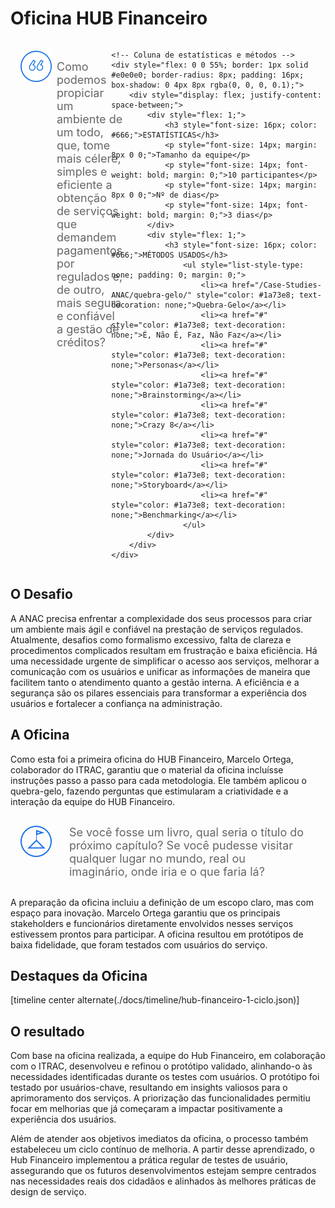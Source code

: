 # Oficina HUB Financeiro

<div style="display: flex; justify-content: space-between;">
    <!-- Coluna da pergunta -->
    <div style="display: flex; align-items: center; padding: 16px; margin-right: 16px; flex: 1;">
        <img src="../assets/ic-quote.png" style="margin-right: 8px; align-self: flex-start;">
        <p style="font-size: 18px; color: #666; margin: 0; align-self: flex-start; padding-top: 15px;">Como podemos propiciar um ambiente de um todo, que, tome mais célere, simples e eficiente a obtenção de serviços que demandem pagamentos por regulados e, de outro, mais segura e confiável a gestão de créditos?</p>
    </div>

    <!-- Coluna de estatísticas e métodos -->
    <div style="flex: 0 0 55%; border: 1px solid #e0e0e0; border-radius: 8px; padding: 16px; box-shadow: 0 4px 8px rgba(0, 0, 0, 0.1);">
        <div style="display: flex; justify-content: space-between;">
            <div style="flex: 1;">
                <h3 style="font-size: 16px; color: #666;">ESTATÍSTICAS</h3>
                <p style="font-size: 14px; margin: 8px 0 0;">Tamanho da equipe</p>
                <p style="font-size: 14px; font-weight: bold; margin: 0;">10 participantes</p>
                <p style="font-size: 14px; margin: 8px 0 0;">Nº de dias</p>
                <p style="font-size: 14px; font-weight: bold; margin: 0;">3 dias</p>
            </div>
            <div style="flex: 1;">
                <h3 style="font-size: 16px; color: #666;">MÉTODOS USADOS</h3>
                    <ul style="list-style-type: none; padding: 0; margin: 0;">
                        <li><a href="/Case-Studies-ANAC/quebra-gelo/" style="color: #1a73e8; text-decoration: none;">Quebra-Gelo</a></li>
                        <li><a href="#" style="color: #1a73e8; text-decoration: none;">É, Não É, Faz, Não Faz​</a></li>
                        <li><a href="#" style="color: #1a73e8; text-decoration: none;">Personas</a></li>
                        <li><a href="#" style="color: #1a73e8; text-decoration: none;">Brainstorming</a></li>
                        <li><a href="#" style="color: #1a73e8; text-decoration: none;">Crazy 8</a></li>
                        <li><a href="#" style="color: #1a73e8; text-decoration: none;">Jornada do Usuário</a></li>
                        <li><a href="#" style="color: #1a73e8; text-decoration: none;">Storyboard</a></li>
                        <li><a href="#" style="color: #1a73e8; text-decoration: none;">Benchmarking</a></li>
                    </ul>
            </div>
        </div>
    </div>
</div>


## O Desafio

A ANAC precisa enfrentar a complexidade dos seus processos para criar um ambiente mais ágil e confiável na prestação de serviços regulados. Atualmente, desafios como formalismo excessivo, falta de clareza e procedimentos complicados resultam em frustração e baixa eficiência. Há uma necessidade urgente de simplificar o acesso aos serviços, melhorar a comunicação com os usuários e unificar as informações de maneira que facilitem tanto o atendimento quanto a gestão interna. A eficiência e a segurança são os pilares essenciais para transformar a experiência dos usuários e fortalecer a confiança na administração.

## A Oficina

Como esta foi a primeira oficina do HUB Financeiro, Marcelo Ortega, colaborador do ITRAC, garantiu que o material da oficina incluísse instruções passo a passo para cada metodologia. Ele também aplicou o quebra-gelo, fazendo perguntas que estimularam a criatividade e a interação da equipe do HUB Financeiro.

<div style="display: flex; align-items: center; padding: 16px; margin-right: 16px; flex: 1;">
    <img src="../assets/flag.png" style="margin-right: 8px; align-self: flex-start;">
    <p style="font-size: 18px; color: #666; margin: 0; padding-left: 20px;">Se você fosse um livro, qual seria o título do próximo capítulo? Se você pudesse visitar qualquer lugar no mundo, real ou imaginário, onde iria e o que faria lá?</p>
</div>

A preparação da oficina incluiu a definição de um escopo claro, mas com espaço para inovação. Marcelo Ortega garantiu que os principais stakeholders e funcionários diretamente envolvidos nesses serviços estivessem prontos para participar. A oficina resultou em protótipos de baixa fidelidade, que foram testados com usuários do serviço.

## Destaques da Oficina

[timeline center alternate(./docs/timeline/hub-financeiro-1-ciclo.json)]


## O resultado

Com base na oficina realizada, a equipe do Hub Financeiro, em colaboração com o ITRAC, desenvolveu e refinou o protótipo validado, alinhando-o às necessidades identificadas durante os testes com usuários. O protótipo foi testado por usuários-chave, resultando em insights valiosos para o aprimoramento dos serviços. A priorização das funcionalidades permitiu focar em melhorias que já começaram a impactar positivamente a experiência dos usuários.

Além de atender aos objetivos imediatos da oficina, o processo também estabeleceu um ciclo contínuo de melhoria. A partir desse aprendizado, o Hub Financeiro implementou a prática regular de testes de usuário, assegurando que os futuros desenvolvimentos estejam sempre centrados nas necessidades reais dos cidadãos e alinhados às melhores práticas de design de serviço.